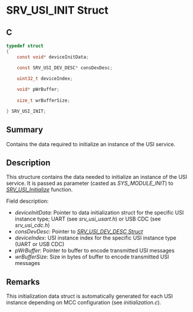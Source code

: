 # SRV_USI_INIT Struct

## C

```c
typedef struct
{
    const void* deviceInitData;

    const SRV_USI_DEV_DESC* consDevDesc;

    uint32_t deviceIndex;
    
    void* pWrBuffer;
    
    size_t wrBufferSize;

} SRV_USI_INIT;
```

## Summary

Contains the data required to initialize an instance of the USI service.

## Description

This structure contains the data needed to initialize an instance of the USI service. It is passed as parameter (casted as *SYS_MODULE_INIT*) to [*SRV_USI_Initialize*](GUID-621D854B-54BF-4473-91C6-B37A25840333.html) function.

Field description:

- *deviceInitData*: Pointer to data initialization struct for the specific USI instance type; UART (see *srv_usi_usart.h*) or USB CDC (see *srv_usi_cdc.h*)
- *consDevDesc*: Pointer to [*SRV_USI_DEV_DESC Struct*](GUID-95D6239D-4487-418B-ADEC-587C659BFEE0.html)
- *deviceIndex*: USI instance index for the specific USI instance type (UART or USB CDC)
- *pWrBuffer*: Pointer to buffer to encode transmitted USI messages
- *wrBufferSize*: Size in bytes of buffer to encode transmitted USI messages

## Remarks

This initialization data struct is automatically generated for each USI instance depending on MCC configuration (see *initialization.c*).
